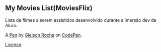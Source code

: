 My Movies List(MoviesFlix)
--------------
Lista de filmes a serem assistidos desenvolvido durante a imersão dev da Alura. 

A [Pen](https://codepen.io/glucasmr/pen/oNGPLwN) by [Gleison Rocha](https://codepen.io/glucasmr) on [CodePen](https://codepen.io).

[License](https://codepen.io/glucasmr/pen/oNGPLwN/license).